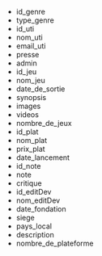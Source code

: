 - id_genre
- type_genre
- id_uti
- nom_uti
- email_uti
- presse
- admin
- id_jeu
- nom_jeu
- date_de_sortie
- synopsis
- images
- videos
- nombre_de_jeux
- id_plat
- nom_plat
- prix_plat
- date_lancement
- id_note
- note
- critique
- id_editDev
- nom_editDev
- date_fondation
- siege
- pays_local
- description
- nombre_de_plateforme